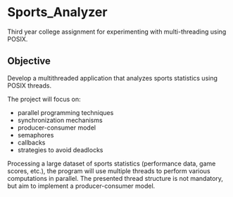 # Sports_Analyzer
Third year college assignment for experimenting with multi-threading using POSIX.

## Objective
Develop a multithreaded application that analyzes sports statistics using POSIX threads.
 	
 The project will focus on:
 * parallel programming techniques
 * synchronization mechanisms
 * producer-consumer model
 * semaphores
 * callbacks
 * strategies to avoid deadlocks

 Processing a large dataset of sports statistics (performance data, game scores, etc.), the program will use multiple threads to perform various computations in parallel. The presented thread structure is not mandatory, but aim to implement a producer-consumer model.
